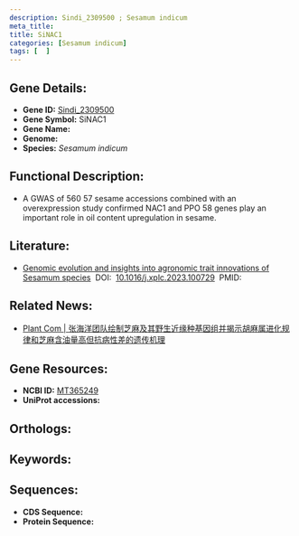 ```yaml
---
description: Sindi_2309500 ; Sesamum indicum
meta_title:
title: SiNAC1
categories: [Sesamum indicum]
tags: [  ]
---
```


## Gene Details:
- **Gene ID:**	[Sindi_2309500]()
- **Gene Symbol:** SiNAC1
- **Gene Name:** 
- **Genome:** []()
- **Species:** *Sesamum indicum*

## Functional Description:
   - A GWAS of 560 57 sesame accessions combined with an overexpression study confirmed NAC1 and PPO 58 genes play an important role in oil content upregulation in sesame.

## Literature:
   - [Genomic evolution and insights into agronomic trait innovations of Sesamum species]( https://www.sciencedirect.com/science/article/pii/S2590346223002754?via%3Dihub)&nbsp;&nbsp;DOI:&nbsp;&nbsp;[10.1016/j.xplc.2023.100729](https://www.sciencedirect.com/science/article/pii/S2590346223002754?via%3Dihub)&nbsp;&nbsp;PMID:&nbsp;&nbsp;[](https://pubmed.ncbi.nlm.nih.gov//)

## Related News:
   - [Plant Com | 张海洋团队绘制芝麻及其野生近缘种基因组并揭示胡麻属进化规律和芝麻含油量高但抗病性差的遗传机理](https://mp.weixin.qq.com/s?__biz=Mzg3MDEwNDEyMg==&mid=2247557308&idx=5&sn=49c85b7171d3678f98545a1d21e302fa&chksm=7cbd7f4fd07e08188b7d334fa40afccd1e7dcfb2c6cbdc0d1c7c87b28d375cf11cf51c3da06f&scene=27#wechat_redirectNews:)

## Gene Resources:
- **NCBI ID:** [MT365249](https://www.ncbi.nlm.nih.gov/gene/?term=MT365249)
- **UniProt accessions:** [](https://www.uniprot.org/uniprotkb//entry)

## Orthologs:


## Keywords:


## Sequences:
- **CDS Sequence:**
- **Protein Sequence:**
